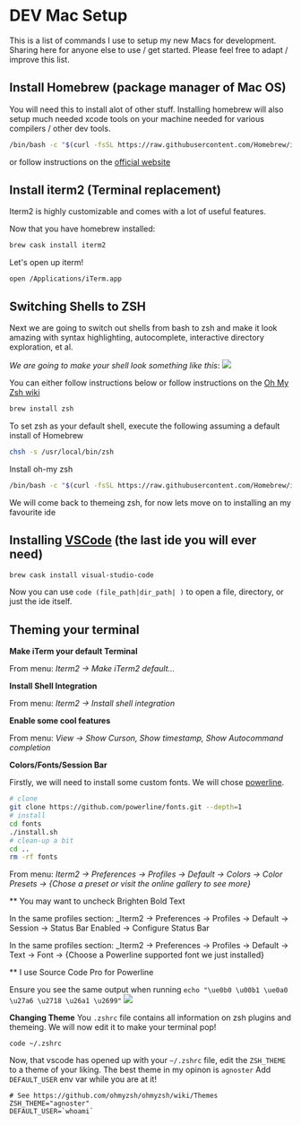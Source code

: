 # DEV Mac Setup

This is a list of commands I use to setup my new Macs for development.
Sharing here for anyone else to use / get started.
Please feel free to adapt / improve this list.

## Install Homebrew (package manager of Mac OS)
You will need this to install alot of other stuff.
Installing homebrew will also setup much needed xcode tools on your machine needed for various compilers / other dev tools.
```bash
/bin/bash -c "$(curl -fsSL https://raw.githubusercontent.com/Homebrew/install/master/install.sh)"
```
or follow instructions on the [official website](https://brew.sh/)

## Install iterm2 (Terminal replacement)
Iterm2 is highly customizable and comes with a lot of useful features.

Now that you have homebrew installed:
```bash
brew cask install iterm2
```

Let's open up iterm!
```
open /Applications/iTerm.app
```


## Switching Shells to ZSH
Next we are going to switch out shells from bash to zsh and make it look amazing with syntax highlighting, autocomplete, interactive directory exploration, et al.

_We are going to make your shell look something like this_:
![](https://cloud.githubusercontent.com/assets/2618447/6316862/70f58fb6-ba03-11e4-82c9-c083bf9a6574.png)

You can either follow instructions below or follow instructions on the [Oh My Zsh wiki](https://github.com/ohmyzsh/ohmyzsh/wiki)

```bash
brew install zsh
```
To set zsh as your default shell, execute the following assuming a default install of Homebrew
```bash
chsh -s /usr/local/bin/zsh
```

Install oh-my zsh
```bash
/bin/bash -c "$(curl -fsSL https://raw.githubusercontent.com/Homebrew/install/master/install.sh)"
```

We will come back to themeing zsh, for now lets move on to installing an my favourite ide

## Installing [VSCode](https://code.visualstudio.com/) (the last ide you will ever need)
```bash
brew cask install visual-studio-code
```

Now you can use `code (file_path|dir_path| )` to open a file, directory, or just the ide itself.

## Theming your terminal

**Make iTerm your default Terminal**

From menu: _Iterm2 -> Make iTerm2 default..._



**Install Shell Integration**

From menu: _Iterm2 -> Install shell integration_



**Enable some cool features**

From menu: _View -> Show Curson, Show timestamp, Show Autocommand completion_



**Colors/Fonts/Session Bar**

Firstly, we will need to install some custom fonts.
We will chose [powerline](https://github.com/powerline/fonts).
```bash
# clone
git clone https://github.com/powerline/fonts.git --depth=1
# install
cd fonts
./install.sh
# clean-up a bit
cd ..
rm -rf fonts
```


From menu: _Iterm2 -> Preferences -> Profiles -> Default -> Colors -> Color Presets -> {Chose a preset or visit the online gallery to see more}_

** You may want to uncheck Brighten Bold Text

In the same profiles section: _Iterm2 -> Preferences -> Profiles -> Default -> Session -> Status Bar Enabled -> Configure Status Bar



In the same profiles section: _Iterm2 -> Preferences -> Profiles -> Default -> Text -> Font -> {Choose a Powerline supported font we just installed}

** I use Source Code Pro for Powerline

Ensure you see the same output
when running `echo "\ue0b0 \u00b1 \ue0a0 \u27a6 \u2718 \u26a1 \u2699"`
![](https://gist.githubusercontent.com/agnoster/3712874/raw/characters.png)


**Changing Theme**
You `.zshrc` file contains all information on zsh plugins and themeing. We will now edit it to make your terminal pop!

```shell
code ~/.zshrc
```

Now, that vscode has opened up with your `~/.zshrc` file,
edit the `ZSH_THEME` to a theme of your liking. The best theme in my opinon is `agnoster`
Add `DEFAULT_USER` env var while you are at it!
```
# See https://github.com/ohmyzsh/ohmyzsh/wiki/Themes
ZSH_THEME="agnoster"
DEFAULT_USER=`whoami`
```

